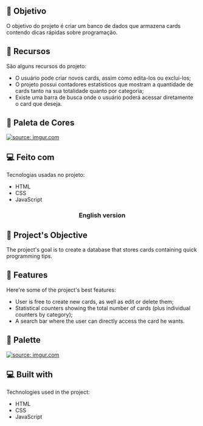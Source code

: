 <p align="center"><a href="https://i.imgur.com/MeOOF8l.png" title="source: imgur.com" /></a></p>


<h2>💾 Objetivo</h2>
  
  
O objetivo do projeto é criar um banco de dados que armazena cards contendo dicas rápidas sobre programação.
  
  
<h2>🧐 Recursos</h2>


São alguns recursos do projeto:

*   O usuário pode criar novos cards, assim como edita-los ou exclui-los;
*   O projeto possui contadores estatísticos que mostram a quantidade de cards tanto na sua totalidade quanto por categoria;
*   Existe uma barra de busca onde o usuário poderá acessar diretamente o card que deseja.


<h2>🎨 Paleta de Cores</h2> 


<a href="https://imgur.com/g4RIzS8"><img src="https://i.imgur.com/g4RIzS8.png" title="source: imgur.com" /></a>


<h2>💻 Feito com</h2>

Tecnologias usadas no projeto:

*   HTML
*   CSS
*   JavaScript


<h3 align="center"> English version </h3>


<h2>💾 Project's Objective</h2>
  
  
The project's goal is to create a database that stores cards containing quick programming tips.


<h2>🧐 Features</h2>

Here're some of the project's best features:

*   User is free to create new cards, as well as edit or delete them;
*   Statistical counters showing the total number of cards (plus individual counters by category);
*   A search bar where the user can directly access the card he wants.


<h2>🎨 Palette</h2> 


<a href="https://imgur.com/g4RIzS8"><img src="https://i.imgur.com/g4RIzS8.png" title="source: imgur.com" /></a>

  
<h2>💻 Built with</h2>

Technologies used in the project:

*   HTML
*   CSS
*   JavaScript
